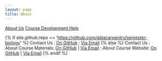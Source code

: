 ```yaml
---
layout: page
title: About
---
```


<a href="{{ site.baseurl}}/about">
<i class="fa fa-group"></i> About Us</a>

<a href="{{ site.baseurl}}/docs">
<i class="fa fa-question-circle"></i> Course Development Help</a>

{% if site.github.repo == 'https://github.com/datacarpentry/semester-biology' %}
Contact Us
: <a href="{{ site.github.repo }}"> 
  <i class="fa fa-github fa-fw"></i> On GitHub</a>
: <a href="mailto:{{ site.email }}"> 
  <i class="fa fa-envelope fa-fw"></i> Via Email</a>
{% else %}
Contact Us
: About Course Materials: <a href="{{ site.github.repo }}"> 
  <i class="fa fa-github fa-fw"></i> On GitHub</a> | 
  <a href="mailto:{{ site.email }}"> 
  <i class="fa fa-envelope fa-fw"></i> Via Email</a>
: About Course Website: <a href="https://github.com/datacarpentry/semester-biology"> 
  <i class="fa fa-github fa-fw"></i> On GitHub</a> | 
  <a href="mailto:datacarpentrysemester@weecology.org"> 
  <i class="fa fa-envelope fa-fw"></i> Via Email</a>
{% endif %}